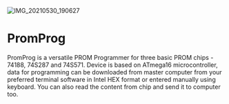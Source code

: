 ![IMG_20210530_190627](https://user-images.githubusercontent.com/89099767/130909562-b6624e0c-3714-4bfc-aee6-6eceebc4d241.jpg)

# PromProg
PromProg is a versatile PROM Programmer for three basic PROM chips - 74188, 74S287 and 74S571.
Device is based on ATmega16 microcontroller, data for programming can be downloaded from master computer from your preferred terminal software in Intel HEX format or entered manually using keyboard. You can also read the content from chip and send it to computer too.

